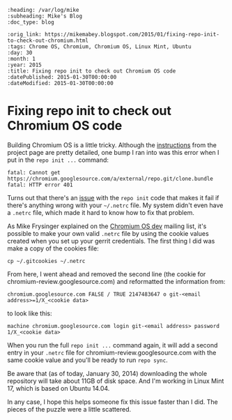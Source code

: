 ```eval_rst
:heading: /var/log/mike
:subheading: Mike's Blog
:doc_type: blog

:orig_link: https://mikemabey.blogspot.com/2015/01/fixing-repo-init-to-check-out-chromium.html
:tags: Chrome OS, Chromium, Chromium OS, Linux Mint, Ubuntu
:day: 30
:month: 1
:year: 2015
:title: Fixing repo init to check out Chromium OS code
:datePublished: 2015-01-30T00:00:00
:dateModified: 2015-01-30T00:00:00
```
# Fixing repo init to check out Chromium OS code

Building Chromium OS is a little tricky. Although the
[instructions](http://www.chromium.org/chromium-os/developer-guide) from the project page are pretty detailed, one bump
I ran into was this error when I put in the `repo init ...` command:

```
fatal: Cannot get https://chromium.googlesource.com/a/external/repo.git/clone.bundle
fatal: HTTP error 401
```

Turns out that there's an [issue](https://code.google.com/p/chromium/issues/detail?id=393715) with the `repo init` code
that makes it fail if there's anything wrong with your `~/.netrc` file. My system didn't even have a `.netrc` file,
which made it hard to know how to fix that problem.

As Mike Frysinger explained on the [Chromium OS
dev](https://groups.google.com/a/chromium.org/forum/#!msg/chromium-os-dev/uQIZ-ltbwLM/eUEZHhhhc4AJ) mailing list, it's
possible to make your own valid `.netrc` file by using the cookie values created when you set up your gerrit
credentials. The first thing I did was make a copy of the cookies file:

```
cp ~/.gitcookies ~/.netrc
```

From here, I went ahead and removed the second line (the cookie for chromium-review.googlesource.com) and reformatted
the information from:

```
chromium.googlesource.com FALSE / TRUE 2147483647 o git-<email address>=1/X_<cookie data>
```

to look like this:

```
machine chromium.googlesource.com login git-<email address> password 1/X_<cookie data>
```

When you run the full `repo init ...` command again, it will add a second entry in your `.netrc` file for
chromium-review.googlesource.com with the same cookie value and you'll be ready to run `repo sync`.

Be aware that (as of today, January 30, 2014) downloading the whole repository will take about 11GB of disk space. And
I'm working in Linux Mint 17, which is based on Ubuntu 14.04.

In any case, I hope this helps someone fix this issue faster than I did. The pieces of the puzzle were a little
scattered.
